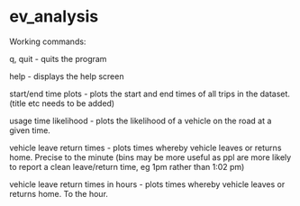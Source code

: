 # ev_analysis

Working commands:


q, quit                             - quits the program 

help                                - displays the help screen

start/end time plots                - plots the start and end times of all trips in the dataset. (title etc needs to be added)

usage time likelihood               - plots the likelihood of a vehicle on the road at a given time.

vehicle leave return times          - plots times whereby vehicle leaves or returns home. Precise to the minute (bins may be more useful as ppl are more likely to report a clean leave/return time, eg 1pm rather than 1:02 pm)

vehicle leave return times in hours - plots times whereby vehicle leaves or returns home. To the hour. 
